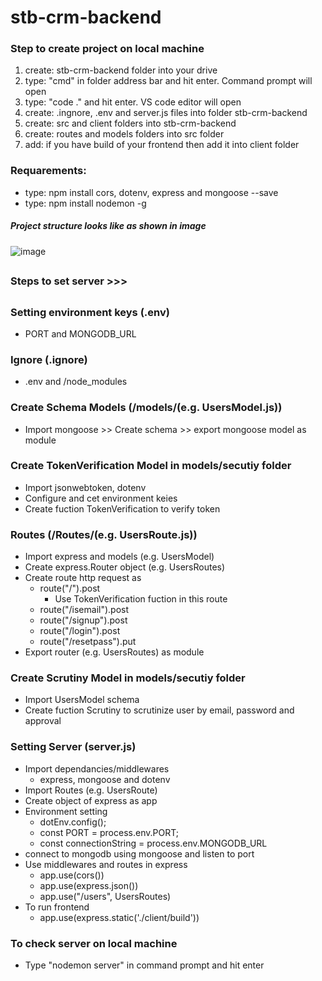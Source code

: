 # stb-crm-backend

### Step to create project on local machine
1. create: stb-crm-backend folder into your drive
2. type: "cmd" in folder address bar and hit enter. Command prompt will open
3. type: "code ." and hit enter. VS code editor will open
4. create: .ingnore, .env and server.js files into folder stb-crm-backend
5. create: src and client folders into stb-crm-backend
6. create: routes and models folders into src folder
7. add: if you have build of your frontend then add it into client folder

### Requarements: 
- type: npm install cors, dotenv, express and mongoose --save 
- type: npm install nodemon -g 

##### Project structure looks like as shown in image
![image](https://github.com/rameshgchavan/stb-crm-backend/assets/109573381/e220e09e-fa51-4cef-b499-97a23906357c)

##
### Steps to set server >>>
##

### Setting environment keys (.env)
- PORT and MONGODB_URL

### Ignore (.ignore)
- .env and /node_modules

### Create Schema Models (/models/(e.g. UsersModel.js))
- Import mongoose >> Create schema >> export mongoose model as module

### Create TokenVerification Model in models/secutiy folder
- Import jsonwebtoken, dotenv
- Configure and cet environment keies
- Create fuction TokenVerification to verify token

### Routes (/Routes/(e.g. UsersRoute.js))
- Import express and models (e.g. UsersModel)
- Create express.Router object (e.g. UsersRoutes)
- Create route http request as
  - route("/").post
    - Use TokenVerification fuction in this route
  - route("/isemail").post
  - route("/signup").post
  - route("/login").post
  - route("/resetpass").put 
- Export router (e.g. UsersRoutes) as module

### Create Scrutiny Model in models/secutiy folder
- Import UsersModel schema
- Create fuction Scrutiny to scrutinize user by email, password and approval

### Setting Server (server.js)
- Import dependancies/middlewares
  - express, mongoose and dotenv
- Import Routes (e.g. UsersRoute)
- Create object of express as app 
- Environment setting
  - dotEnv.config();
  - const PORT = process.env.PORT;
  - const connectionString = process.env.MONGODB_URL
- connect to mongodb using mongoose and listen to port
- Use middlewares and routes in express
  - app.use(cors())
  - app.use(express.json())
  - app.use("/users", UsersRoutes)
- To run frontend
  - app.use(express.static('./client/build'))

### To check server on local machine
- Type "nodemon server" in command prompt and hit enter 



